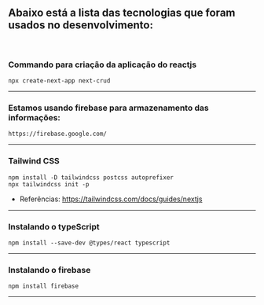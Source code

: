 ## Abaixo está a lista das tecnologias que foram usados no desenvolvimento:

<br>

### Commando para criação da aplicação do reactjs

    npx create-next-app next-crud

<hr>

### Estamos usando firebase para armazenamento das informações:
    
    https://firebase.google.com/

<hr>

### Tailwind CSS

    npm install -D tailwindcss postcss autoprefixer
    npx tailwindcss init -p

- Referências: https://tailwindcss.com/docs/guides/nextjs

<hr>

### Instalando o typeScript

    npm install --save-dev @types/react typescript

<hr>

### Instalando o firebase

    npm install firebase

<hr>

